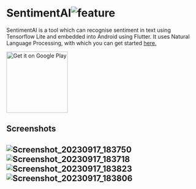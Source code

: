 # SentimentAI![feature](https://github.com/sreetejadusi/sentimentAI/assets/67823025/fe929546-8617-492d-bcae-6798182de4f7)


SentimentAI is a tool which can recognise sentiment in text using Tensorflow Lite and embedded into Android using Flutter. It uses Natural Language Processing, with which you can get started <a href="https://blog.sreeteja.dev/sentiment-analysis">here.</a>

<a href='https://play.google.com/store/apps/details?id=com.sreetejadusi.sentimentai&pcampaignid=pcampaignidMKT-Other-global-all-co-prtnr-py-PartBadge-Mar2515-1'><img
                    style="width: 160px;" alt='Get it on Google Play'
                    src='https://play.google.com/intl/en_us/badges/static/images/badges/en_badge_web_generic.png' /></a>

<h2>Screenshots<h2>
  
![Screenshot_20230917_183750](https://github.com/sreetejadusi/sentimentAI/assets/67823025/65b068ab-217a-4f8e-8bb8-3da5567e613d)
![Screenshot_20230917_183718](https://github.com/sreetejadusi/sentimentAI/assets/67823025/390ad7aa-6335-437f-899a-7d0f86d4b063)
![Screenshot_20230917_183823](https://github.com/sreetejadusi/sentimentAI/assets/67823025/142d0621-b196-48ed-b2c4-5092e32f7db8)
![Screenshot_20230917_183806](https://github.com/sreetejadusi/sentimentAI/assets/67823025/1b633611-3e64-4f13-90aa-8c1f5e2164bc)
